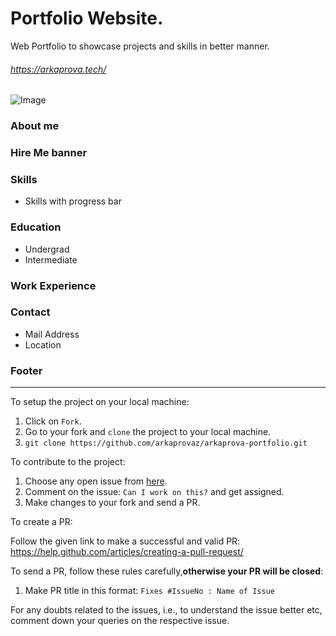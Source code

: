 # Portfolio Website.
Web Portfolio to showcase projects and skills in better manner. 

###### https://arkaprova.tech/

![Image](https://github.com/arkaprovaz/arkaprova-portfolio/capture.jpg)
### About me
### Hire Me banner
### Skills
* Skills with progress bar
### Education
* Undergrad
* Intermediate
### Work Experience
### Contact
* Mail Address
* Location

### Footer
------------------------------------------------------------------
To setup the project on your local machine:

1. Click on `Fork`.
2. Go to your fork and `clone` the project to your local machine.
3. `git clone https://github.com/arkaprovaz/arkaprova-portfolio.git`

To contribute to the project:

1. Choose any open issue from [here](https://github.com/arkaprovaz/arkaprova-portfolio/issues). 
2. Comment on the issue: `Can I work on this?` and get assigned.
3. Make changes to your fork and send a PR.

To create a PR:

Follow the given link to make a successful and valid PR: https://help.github.com/articles/creating-a-pull-request/

To send a PR, follow these rules carefully,**otherwise your PR will be closed**:

1. Make PR title in this format: `Fixes #IssueNo : Name of Issue`

For any doubts related to the issues, i.e., to understand the issue better etc, comment down your queries on the respective issue.
